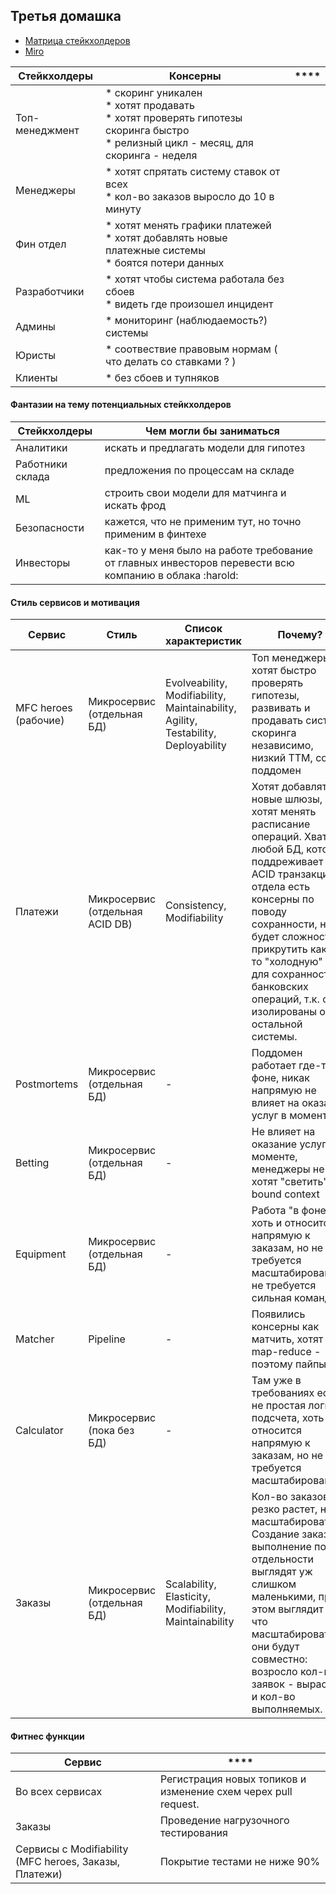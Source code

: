 ## Третья домашка


- [Матрица стейкхолдеров](https://github.com/aberkromb/SystemAnalysisHomeWorks/blob/main/Week3/Матрица%20стейкхолдеров.pdf)
- [Miro](https://miro.com/app/board/uXjVNNW5fPU=/?share_link_id=134937356111)


**Стейкхолдеры** | **Консерны** | ****
--- | --- | --- 
Топ-менеджмент | * скоринг уникален <br/> * хотят продавать <br/> * хотят проверять гипотезы скоринга быстро <br/> * релизный цикл - месяц, для скоринга - неделя
Менеджеры | * хотят спрятать систему ставок от всех <br/> * кол-во заказов выросло до 10 в минуту
Фин отдел | * хотят менять графики платежей <br/> * хотят добавлять новые платежные системы <br/> * боятся потери данных
Разработчики | * хотят чтобы система работала без сбоев <br/> * видеть где произошел инцидент
Админы | * мониторинг (наблюдаемость?) системы 
Юристы | * соотвествие правовым нормам ( что делать со ставками ? )
Клиенты | * без сбоев и тупняков

#### Фантазии на тему потенциальных стейкхолдеров

**Стейкхолдеры** | **Чем могли бы заниматься**
--- | --- 
Аналитики  | искать и предлагать модели для гипотез
Работники склада  | предложения по процессам на складе
ML | строить свои модели для матчинга и искать фрод 
Безопасности | кажется, что не применим тут, но точно применим в финтехе
Инвесторы | как-то у меня было на работе требование от главных инвесторов перевести всю компанию в облака :harold:


#### Стиль сервисов и мотивация

**Сервис** | **Стиль** | **Список характеристик** | **Почему?** | **Минусы**
--- | --- | --- | --- | --- 
MFC heroes (рабочие) | Микросервис (отдельная БД) |  Evolveability, Modifiability, Maintainability, Agility, Testability, Deployability | Топ менеджеры хотят быстро проверять гипотезы, развивать и продавать систему скоринга независимо, низкий ТТМ, core поддомен | - 
Платежи | Микросервис (отдельная ACID DB) | Consistency, Modifiability | Хотят добавлять новые шлюзы, хотят менять расписание операций. Хватит любой БД, которая поддреживает ACID транзакции. У отдела есть консерны по поводу сохранности, не будет сложности прикрутить какую-то "холодную" БД для сохранности банковских операций, т.к. они изолированы от остальной системы.  | -
Postmortems | Микросервис (отдельная БД) | - | Поддомен работает где-то в фоне, никак напрямую не влияет на оказание услуг в моменте. | -
Betting | Микросервис (отдельная БД) | - | Не влияет на оказание услуг в моменте, менеджеры не хотят "светить" bound context | - 
Equipment | Микросервис (отдельная БД) | - | Работа "в фоне", хоть и относится напрямую к заказам, но не требуется масштабирование, не требуется сильная команда | -
Matcher | Pipeline | - | Появились консерны как матчить, хотят map-reduce - поэтому пайпы | -
Calculator | Микросервис (пока без БД) | - | Там уже в требованиях есть не простая логика подсчета, хоть и относится напрямую к заказам, но не требуется масштабирование | Весь анализ показывает что выносить отдельно нет смысла
Заказы | Микросервис (отдельная БД) | Scalability, Elasticity, Modifiability, Maintainability | Кол-во заказов резко растет, надо масштабироваться. Создание заказа и выполнение по отдельности выглядят уж слишком маленькими, при этом выглядит так что масштабироваться они будут совместно: возросло кол-во заявок - вырастет и кол-во выполняемых. | Будет грустно если упадет сервис, не получится принимать новые и обсуживать старые независимо  


#### Фитнес функции
**Сервис** | ****
--- | --- 
Во всех сервисах | Регистрация новых топиков и изменение схем черех pull request.
Заказы | Проведение нагрузочного тестирования
Сервисы с Modifiability (MFC heroes, Заказы, Платежи) | Покрытие тестами не ниже 90%

